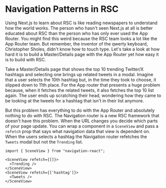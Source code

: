 # Navigation Patterns in RSC

Using Next.js to learn about RSC is like reading newspapers to understand how the world works. The person who hasn't seen Next.js at all is better educated about RSC than the person who has only ever used the App Router. You might find this weird because the RSC team looks a lot like the App Router team. But remember, the inventor of the qwerty keyboard, Christopher Sholes, didn't know how to touch type. Let's take a look at how hard it is to build a Master/Details page with the App Router yet how easy it is to build with RSC.

Take a Master/Details page that shows the top 10 trending Twitter/X hashtags and selecting one brings up related tweets in a modal. Imagine that a user selects the 10th hashtag but, in the time they took to choose, it slipped down to 11th place. For the App router that presents a huge problem because, when it fetches the related tweets, it also fetches the top 10 list again. The user ends up scratching their head, wondering how they came to be looking at the tweets for a hashtag that isn't in their list anymore.


But this problem has everything to do with the App Router and absolutely nothing to do with RSC. The Navigation router is a new RSC framework that doesn't have this problem. When the URL changes you decide which parts of your page update. You can wrap a component in a `SceneView` and pass a `refetch` prop that says what navigation data that view is dependent on. When the users selects a hashtag the Navigation router refetches the `Tweets` modal but not the `Trending` list.

```tsx
import { SceneView } from "navigation-react";

<SceneView refetch={[]}>
  <Trending />
</SceneView>
<SceneView refetch={['hashtag']}>
  <Tweets />
</SceneView>
```
